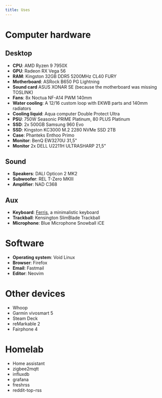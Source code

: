 ```yaml
---
title: Uses
---
```



# Computer hardware

## Desktop

- **CPU**: AMD Ryzen 9 7950X
- **GPU**: Radeon RX Vega 56
- **RAM**: Kingston 32GB DDR5 5200MHz CL40 FURY
- **Motherboard**: ASRock B650 PG Lightning
- **Sound card** ASUS XONAR SE (because the motherboard was missing TOSLINK)
- **Fans**: 8x Noctua NF-A14 PWM 140mm
- **Water cooling**: A 12/16 custom loop with EKWB parts and 140mm radiators
- **Cooling liquid**: Aqua computer Double Protect Ultra
- **PSU**: 750W Seasonic PRIME Platinum, 80 PLUS Platinum
- **SSD**: 2x 500GB Samsung 960 Evo
- **SSD**: Kingston KC3000 M.2 2280 NVMe SSD 2TB
- **Case**: Phanteks Enthoo Primo
- **Monitor**: BenQ EW3270U 31,5"
- **Monitor** 2x DELL U2211H ULTRASHARP 21,5"

## Sound

- **Speakers**: DALI Opticon 2 MK2
- **Subwoofer**: REL T-Zero MKIII 
- **Amplifier**: NAD C368

## Aux

- **Keyboard**: [Ferris](https://github.com/pierrechevalier83/ferris), a minimalistic keyboard
- **Trackball**: Kensington SlimBlade Trackball
- **Microphone**: Blue Microphone Snowball iCE


# Software

- **Operating system**: Void Linux
- **Browser**: Firefox
- **Email**: Fastmail
- **Editor**: Neovim


# Other devices

- Whoop
- Garmin vivosmart 5
- Steam Deck
- reMarkable 2
- Fairphone 4


# Homelab

- Home assistant
- zigbee2mqtt
- influxdb
- grafana
- freshrss
- reddit-top-rss
